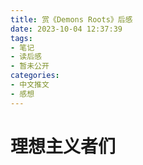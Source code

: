 ```yaml
---
title: 赏《Demons Roots》后感
date: 2023-10-04 12:37:39
tags:
- 笔记
- 读后感
- 暂未公开
categories:
- 中文推文
- 感想
---
```

# 理想主义者们
